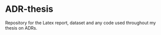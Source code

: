 # ADR-thesis
Repository for the Latex report, dataset and any code used throughout my thesis on ADRs.  
